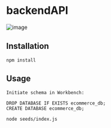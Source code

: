 # backendAPI

![image](https://github.com/polysnacktyl/backendAPI/blob/main/Develop/Assets/demo.gif?raw=true)

## Installation 
```
npm install
```

## Usage
```
Initiate schema in Workbench:

DROP DATABASE IF EXISTS ecommerce_db;
CREATE DATABASE ecommerce_db; 
```
```
node seeds/index.js
```

 



